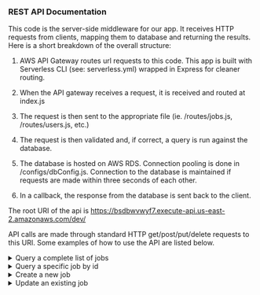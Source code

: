 ### REST API Documentation
 
This code is the server-side middleware for our app. It receives HTTP requests from clients, mapping them to database and returning the results. Here is a short breakdown of the overall structure:

1. AWS API Gateway routes url requests to this code. This app is built with Serverless CLI (see: serverless.yml) wrapped in Express for cleaner routing.

2. When the API gateway receives a request, it is received and routed at index.js

3. The request is then sent to the appropriate file (ie. /routes/jobs.js, /routes/users.js, etc.) 

4. The request is then validated and, if correct, a query is run against the database.

5. The database is hosted on AWS RDS. Connection pooling is done in /configs/dbConfig.js. Connection to the database is maintained if requests are made within three seconds of each other.

6. In a callback, the response from the database is sent back to the client.

The root URI of the api is https://bsdbwvwyf7.execute-api.us-east-2.amazonaws.com/dev/

API calls are made through standard HTTP get/post/put/delete requests to this URI. Some examples of how to use the API are listed below.

<details>
  <summary>Query a complete list of jobs</summary>
    
    Method:     GET
    Resource:   jobs/
    Params:     None

    Ex: curl -X GET https://bsdbwvwyf7.execute-api.us-east-2.amazonaws.com/dev/jobs/

    Response:
    {
        "data": [
            {
                "job_id": 1,
                "customer_id": 1,
                "site_id": 1,
                "start_time": "2020-11-30T02:51:37.000Z",
                "end_time": "2020-11-30T04:51:37.000Z",
                "name": "Pool cleaning + deliver order",
                "description": "Clean the pool and deliver the chlorine that Joe ordered",
                "first_name": "joe",
                "last_name": "blow",
                "email": "joe.blow@gmail.com",
                "cell": "555 432-1987",
                "home": "555 843-4812",
                "address": "123 Smiley St.",
                "type": "Inground pool",
                "volume": 50000
            },
            {
                "job_id": 2,
                "customer_id": 24,
                "site_id": 2,
                "start_time": "2020-12-04T22:45:12.000Z",
                "end_time": "2020-12-05T00:45:12.000Z",
                "name": "Install SuperFlo VS Pump",
                "description": "Evan needs a new SuperFlo VS installed. \nPack 10ft of red wire, 1 inch conduit, and strain relief. \nAlso bring chlorine, as his pool has turned green.",
                "first_name": "Evan",
                "last_name": "Edmunds",
                "email": "eevanedmunds@yahoo.ca",
                "cell": "555 384-3825",
                "home": "555 136-1981",
                "address": "732 Sage Crescent",
                "type": "Inground pool",
                "volume": 65000
            }
        ],
        "message": "All jobs successfully retrieved."
    }


</details>
<details>
  <summary>Query a specific job by id</summary>

    Method:     GET
    Resource:   jobs/{id}
    Params:     None

    Ex: curl -X GET https://bsdbwvwyf7.execute-api.us-east-2.amazonaws.com/dev/jobs/2
</details>

<details>
    <summary>Create a new job</summary>

    Method:     POST 
    Resource:   jobs/
    Params:
        - customer_id       
        - start_time        (SQL DATETIME format)
        - end_time          (SQL DATETIME format)
        - name
        - description


</details>

<details>
    <summary>Update an existing job</summary>
     
     Method:    PUT
     Resource:  jobs/
     Params:
        - job_id            REQUIRED
        - customer_id       OPTIONAL
        - site_id           OPTIONAL
        - start_time        OPTIONAL
        - end_time          OPTIONAL
        - name              OPTIONAL
        - description       OPTIONAL

</details>



